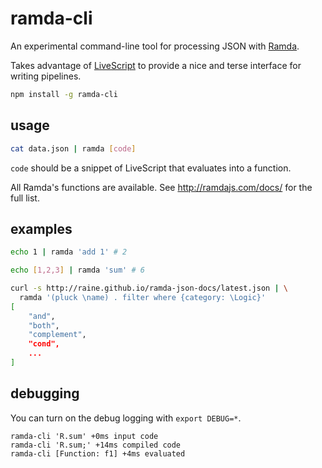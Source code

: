 # ramda-cli

An experimental command-line tool for processing JSON with
[Ramda](http://ramdajs.com).

Takes advantage of [LiveScript](http://livescript.net) to provide a nice and
terse interface for writing pipelines.

```sh
npm install -g ramda-cli
```


## usage

```sh
cat data.json | ramda [code]
```

`code` should be a snippet of LiveScript that evaluates into a function.

All Ramda's functions are available. See http://ramdajs.com/docs/ for the
full list.

## examples

```sh
echo 1 | ramda 'add 1' # 2
```

```sh
echo [1,2,3] | ramda 'sum' # 6
```

```sh
curl -s http://raine.github.io/ramda-json-docs/latest.json | \
  ramda '(pluck \name) . filter where {category: \Logic}'
[
    "and",
    "both",
    "complement",
    "cond",
    ...
]
```

## debugging

You can turn on the debug logging with `export DEBUG=*`.

```
ramda-cli 'R.sum' +0ms input code
ramda-cli 'R.sum;' +14ms compiled code
ramda-cli [Function: f1] +4ms evaluated
```
